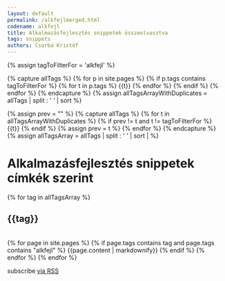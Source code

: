 ```yaml
---
layout: default
permalink: /alkfejlmerged.html
codename: alkfejl
title: Alkalmazásfejlesztés snippetek összeolvasztva
tags: snippets
authors: Csorba Kristóf
---
```


<div class="home">
  {% assign tagToFilterFor = 'alkfejl' %}

  {% capture allTags %}
    {% for p in site.pages %}
      {% if p.tags contains tagToFilterFor %}
        {% for t in p.tags %} {{t}} {% endfor %}
      {% endif %}
    {% endfor %}
  {% endcapture %}
  {% assign allTagsArrayWithDuplicates = allTags | split : ' ' | sort %}

  {% assign prev = "" %}
  {% capture allTags %}
  {% for t in allTagsArrayWithDuplicates %}
    {% if prev != t and t != tagToFilterFor %} {{t}} {% endif %}
    {% assign prev = t %}
  {% endfor %}
  {% endcapture %}
  {% assign allTagsArray = allTags | split : ' ' | sort | %}

  <h1 class="page-heading">Alkalmazásfejlesztés snippetek címkék szerint</h1>

{% for tag in allTagsArray %}
  <h2 id="{{tag}}">{{tag}}</h2><br/>
  {% for page in site.pages %}
    {% if page.tags contains tag and page.tags contains "alkfejl" %}
      {{page.content | markdownify}}
    {% endif %}
  {% endfor %}
  </table>
{% endfor %}

  <p class="rss-subscribe">subscribe <a href="{{ "/feed.xml" | prepend: site.baseurl }}">via RSS</a></p>

</div>
